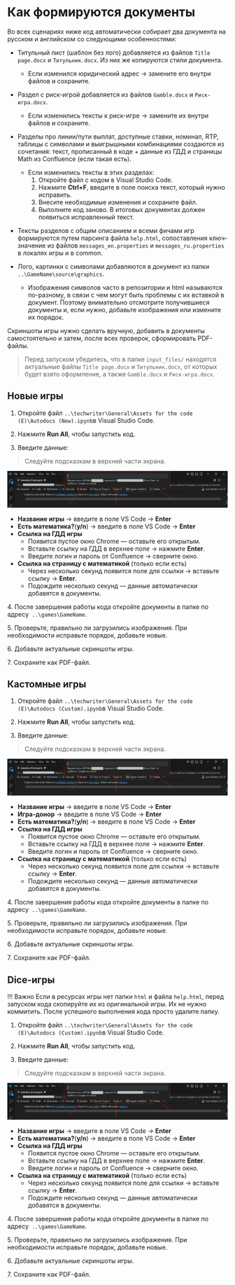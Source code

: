 
# Как формируются документы 
Во всех сценариях ниже код автоматически собирает два документа на русском и английском со следующими особенностями: 

- Титульный лист (шаблон без лого) добавляется из файлов `Title page.docx` и `Титульник.docx`. Из них же копируются стили документа.

    - Если изменился юридический адрес → замените его внутри файлов и сохраните.

- Раздел с риск-игрой добавляется из файлов `Gamble.docx` и `Риск-игра.docx`.

    - Если изменились тексты к риск-игре → замените их внутри файлов и сохраните.

- Разделы про линии/пути выплат, доступные ставки, номинал, RTP, таблицы с символами и выигрышными комбинациями создаются из сочетания: текст, прописанный в коде + данные из ГДД и страницы Math из Confluence (если такая есть).

    - Если изменились тексты в этих разделах:
        1. Откройте файл с кодом в Visual Studio Code.
        2. Нажмите **Ctrl+F**, введите в поле поиска текст, который нужно исправить.
        3. Внесите необходимые изменения и сохраните файл.
        4. Выполните код заново. В итоговых документах должен появиться исправленный текст.

- Тексты разделов с общим описанием и всеми фичами игр формируются путем парсинга файла `help.html`, сопоставления ключ-значение из файлов `messages_en.properties` и `messages_ru.properties` в локалях игры и в common.

- Лого, картинки с символами добавляются в документ из папки `..\GameName\source\graphics`.
   - Изображения символов часто в репозитории и html называются по-разному, в связи с чем могут быть проблемы с их вставкой в документ. Поэтому внимательно отсмотрите получившиеся документы и, если нужно, добавьте изображения или измените их порядок.

Скриншоты игры нужно сделать вручную, добавить в документы самостоятельно и затем, после всех проверок, сформировать PDF-файлы.

> Перед запуском убедитесь, что в папке `input_files/` находятся актуальные файлы `Title page.docx` и `Титульник.docx`, от которых будет взято оформление, а также `Gamble.docx` и `Риск-игра.docx`.


## Новые игры

1. Откройте файл `..\techwriter\General\Assets for the code (E)\Autodocs (New).ipynb`в Visual Studio Code.

2. Нажмите **Run All**, чтобы запустить код.

3. Введите данные:

> Следуйте подсказкам в верхней части экрана.

![](assets/hint.png)

- **Название игры** → введите в поле VS Code → **Enter**
- **Есть математика?**(**y/n**) → введите в поле VS Code → **Enter**
- **Ссылка на ГДД игры**
    - Появится пустое окно Chrome — оставьте его открытым.
    - Вставьте ссылку на ГДД в верхнее поле → нажмите **Enter**.
    - Введите логин и пароль от Confluence → сверните окно.
- **Ссылка на страницу с математикой** (только если есть) 
    - Через несколько секунд появится поле для ссылки → вставьте ссылку → **Enter**.
    - Подождите несколько секунд — данные автоматически добавятся в документы.
  
4\. После завершения работы кода откройте документы в папке по адресу` ..\games\GameName`.

5\. Проверьте, правильно ли загрузились изображения. При необходимости исправьте порядок, добавьте новые.

6\. Добавьте актуальные скриншоты игры.

7\. Сохраните как PDF-файл.

## Кастомные игры

1. Откройте файл `..\techwriter\General\Assets for the code (E)\Autodocs (Custom).ipynb`в Visual Studio Code.

2. Нажмите **Run All**, чтобы запустить код.

3. Введите данные:

> Следуйте подсказкам в верхней части экрана.

![](assets/hint.png)

- **Название игры** → введите в поле VS Code → **Enter**
- **Игра-донор** → введите в поле VS Code → **Enter**
- **Есть математика?**(**y/n**) → введите в поле VS Code → **Enter**
- **Ссылка на ГДД игры**
    - Появится пустое окно Chrome — оставьте его открытым.
    - Вставьте ссылку на ГДД в верхнее поле → нажмите **Enter**.
    - Введите логин и пароль от Confluence → сверните окно.
- **Ссылка на страницу с математикой** (только если есть) 
    - Через несколько секунд появится поле для ссылки → вставьте ссылку → **Enter**.
    - Подождите несколько секунд — данные автоматически добавятся в документы.
   
4\. После завершения работы кода откройте документы в папке по адресу` ..\games\GameName`.

5\. Проверьте, правильно ли загрузились изображения. При необходимости исправьте порядок, добавьте новые.

6\. Добавьте актуальные скриншоты игры.

7\. Сохраните как PDF-файл.

## Dice-игры

!!! Важно
    Если в ресурсах игры нет папки `html` и файла `help.html`, перед запуском кода скопируйте их из оригинальной игры. Их не     нужно коммитить. После успешного выполнения кода просто удалите папку.

1. Откройте файл `..\techwriter\General\Assets for the code (E)\Autodocs (Custom).ipynb`в Visual Studio Code.

2. Нажмите **Run All**, чтобы запустить код.

3. Введите данные:

> Следуйте подсказкам в верхней части экрана.

![](assets/hint.png)

- **Название игры** → введите в поле VS Code → **Enter**
- **Есть математика?**(**y/n**) → введите в поле VS Code → **Enter**
- **Ссылка на ГДД игры**
    - Появится пустое окно Chrome — оставьте его открытым.
    - Вставьте ссылку на ГДД в верхнее поле → нажмите **Enter**.
    - Введите логин и пароль от Confluence → сверните окно.
- **Ссылка на страницу с математикой** (только если есть) 
    - Через несколько секунд появится поле для ссылки → вставьте ссылку → **Enter**.
    - Подождите несколько секунд — данные автоматически добавятся в документы.

4\. После завершения работы кода откройте документы в папке по адресу` ..\games\GameName`.

5\. Проверьте, правильно ли загрузились изображения. При необходимости исправьте порядок, добавьте новые.

6\. Добавьте актуальные скриншоты игры.

7\. Сохраните как PDF-файл.
